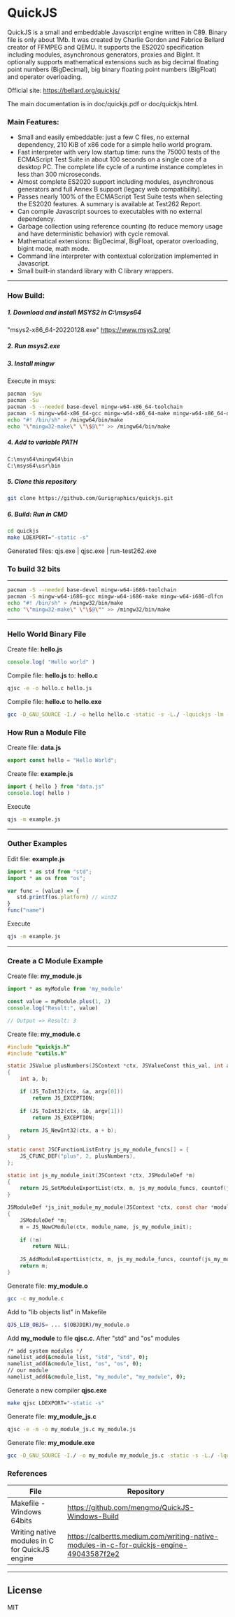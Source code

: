 # QuickJS

QuickJS is a small and embeddable Javascript engine written in C89. Binary file is only about 1Mb.
It was created by Charlie Gordon and Fabrice Bellard creator of FFMPEG and QEMU.
It supports the ES2020 specification including modules, asynchronous generators, proxies and BigInt.
It optionally supports mathematical extensions such as big decimal floating point numbers (BigDecimal), big binary floating point numbers (BigFloat) and operator overloading.

Official site: https://bellard.org/quickjs/

The main documentation is in doc/quickjs.pdf or doc/quickjs.html.

### Main Features:

- Small and easily embeddable: just a few C files, no external dependency, 210 KiB of x86 code for a simple hello world program.
- Fast interpreter with very low startup time: runs the 75000 tests of the ECMAScript Test Suite in about 100 seconds on a single core of a desktop PC. The complete life cycle of a runtime instance completes in less than 300 microseconds.
- Almost complete ES2020 support including modules, asynchronous generators and full Annex B support (legacy web compatibility).
- Passes nearly 100% of the ECMAScript Test Suite tests when selecting the ES2020 features. A summary is available at Test262 Report.
- Can compile Javascript sources to executables with no external dependency.
- Garbage collection using reference counting (to reduce memory usage and have deterministic behavior) with cycle removal.
- Mathematical extensions: BigDecimal, BigFloat, operator overloading, bigint mode, math mode.
- Command line interpreter with contextual colorization implemented in Javascript.
- Small built-in standard library with C library wrappers.


-----------

### How Build:

##### 1. Download and install MSYS2 in C:\msys64
"msys2-x86_64-20220128.exe"
https://www.msys2.org/

##### 2. Run msys2.exe

##### 3. Install mingw
Execute in msys:
```sh
pacman -Syu
pacman -Su
pacman -S --needed base-devel mingw-w64-x86_64-toolchain
pacman -S mingw-w64-x86_64-gcc mingw-w64-x86_64-make mingw-w64-x86_64-dlfcn
echo "#! /bin/sh" > /mingw64/bin/make
echo "\"mingw32-make\" \"\$@\"" >> /mingw64/bin/make
```

##### 4. Add to variable PATH
```sh
C:\msys64\mingw64\bin
C:\msys64\usr\bin
```

##### 5. Clone this repository
```sh
git clone https://github.com/Gurigraphics/quickjs.git
```

##### 6. Build: Run in CMD
```sh
cd quickjs
make LDEXPORT="-static -s"
```
Generated files: qjs.exe | qjsc.exe | run-test262.exe
 
 
 ### To build 32 bits
  -----------
 ```sh  
pacman -S --needed base-devel mingw-w64-i686-toolchain 
pacman -S mingw-w64-i686-gcc mingw-w64-i686-make mingw-w64-i686-dlfcn
echo "#! /bin/sh" > /mingw32/bin/make
echo "\"mingw32-make\" \"\$@\"" >> /mingw32/bin/make
```
 
 -----------

### Hello World Binary File

Create file: **hello.js**  
```js
console.log( "Hello world" )
```

Compile file: **hello.js** to: **hello.c**
```sh
qjsc -e -o hello.c hello.js
```

Compile file: **hello.c** to **hello.exe**
```sh
gcc -D_GNU_SOURCE -I./ -o hello hello.c -static -s -L./ -lquickjs -lm -ldl -lpthread 
```

### How Run a Module File

Create file: **data.js**  
```js
export const hello = "Hello World";
```

Create file: **example.js**  
```js
import { hello } from "data.js"
console.log( hello )
```

Execute 
```sh
qjs -m example.js
```

 -----------

### Outher Examples

Edit file: **example.js**  
```js
import * as std from "std";
import * as os from "os";

var func = (value) => {
   std.printf(os.platform) // win32
}
func("name")
```
Execute 
```sh
qjs -m example.js
```

-----------

### Create a C Module Example
Create file: **my_module.js**
```js
import * as myModule from 'my_module'

const value = myModule.plus(1, 2)
console.log("Result:", value)

// Output => Result: 3
```

Create file: **my_module.c**
```c
#include "quickjs.h"
#include "cutils.h"

static JSValue plusNumbers(JSContext *ctx, JSValueConst this_val, int argc, JSValueConst *argv)
{
    int a, b;

    if (JS_ToInt32(ctx, &a, argv[0]))
        return JS_EXCEPTION;
    
    if (JS_ToInt32(ctx, &b, argv[1]))
        return JS_EXCEPTION;
        
    return JS_NewInt32(ctx, a + b);
}

static const JSCFunctionListEntry js_my_module_funcs[] = {
    JS_CFUNC_DEF("plus", 2, plusNumbers),
};

static int js_my_module_init(JSContext *ctx, JSModuleDef *m)
{
    return JS_SetModuleExportList(ctx, m, js_my_module_funcs, countof(js_my_module_funcs));
}

JSModuleDef *js_init_module_my_module(JSContext *ctx, const char *module_name)
{
    JSModuleDef *m;
    m = JS_NewCModule(ctx, module_name, js_my_module_init);
    
    if (!m)
        return NULL;
    
    JS_AddModuleExportList(ctx, m, js_my_module_funcs, countof(js_my_module_funcs));
    return m;
}
```

Generate file: **my_module.o**
```sh
gcc -c my_module.c
```

Add to "lib objects list" in Makefile 
```sh
QJS_LIB_OBJS= ... $(OBJDIR)/my_module.o
```

Add **my_module** to file **qjsc.c**. After "std" and "os" modules
```sh
/* add system modules */
namelist_add(&cmodule_list, "std", "std", 0);
namelist_add(&cmodule_list, "os", "os", 0);
// our module
namelist_add(&cmodule_list, "my_module", "my_module", 0);
```

Generate a new compiler **qjsc.exe**
```sh
make qjsc LDEXPORT="-static -s"
```
 
Generate file: **my_module_js.c**
```sh
qjsc -e -m -o my_module_js.c my_module.js 
```

Generate file: **my_module.exe**
```sh
gcc -D_GNU_SOURCE -I./ -o my_module my_module_js.c -static -s -L./ -lquickjs -lm -ldl -lpthread
```



### References
| File |  Repository |
| ------ | ------ |
| Makefile - Windows 64bits | https://github.com/mengmo/QuickJS-Windows-Build |
| Writing native modules in C for QuickJS engine | https://calbertts.medium.com/writing-native-modules-in-c-for-quickjs-engine-49043587f2e2 |


-----------

## License
MIT



